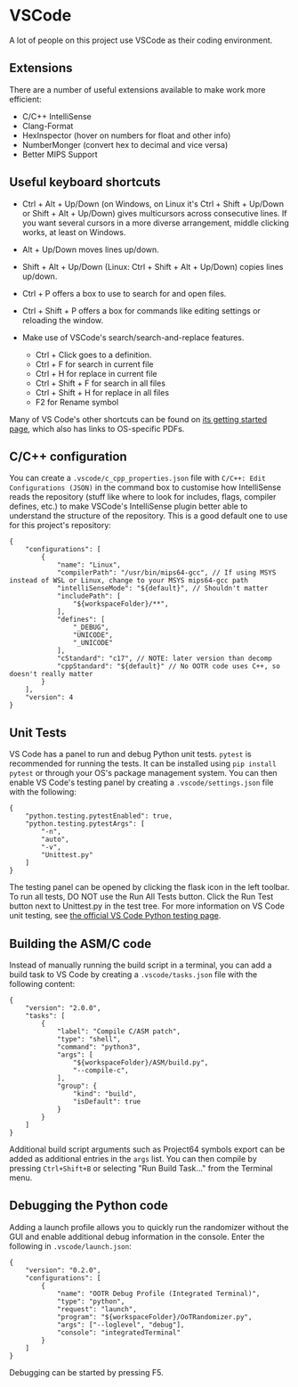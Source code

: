 # VSCode

A lot of people on this project use VSCode as their coding environment.

## Extensions

There are a number of useful extensions available to make work more efficient:

- C/C++ IntelliSense
- Clang-Format
- HexInspector (hover on numbers for float and other info)
- NumberMonger (convert hex to decimal and vice versa)
- Better MIPS Support

## Useful keyboard shortcuts

- Ctrl + Alt + Up/Down (on Windows, on Linux it's Ctrl + Shift + Up/Down or Shift + Alt + Up/Down) gives multicursors across consecutive lines. If you want several cursors in a more diverse arrangement, middle clicking works, at least on Windows.
- Alt + Up/Down moves lines up/down.
- Shift + Alt + Up/Down (Linux: Ctrl + Shift + Alt + Up/Down) copies lines up/down.
- Ctrl + P offers a box to use to search for and open files.
- Ctrl + Shift + P offers a box for commands like editing settings or reloading the window.

- Make use of VSCode's search/search-and-replace features.
    - Ctrl + Click goes to a definition.
    - Ctrl + F for search in current file
    - Ctrl + H for replace in current file
    - Ctrl + Shift + F for search in all files
    - Ctrl + Shift + H for replace in all files
    - F2 for Rename symbol

Many of VS Code's other shortcuts can be found on [its getting started page](https://code.visualstudio.com/docs/getstarted/keybindings), which also has links to OS-specific PDFs.

## C/C++ configuration

You can create a `.vscode/c_cpp_properties.json` file with `C/C++: Edit Configurations (JSON)` in the command box to customise how IntelliSense reads the repository (stuff like where to look for includes, flags, compiler defines, etc.) to make VSCode's IntelliSense plugin better able to understand the structure of the repository. This is a good default one to use for this project's repository:

```jsonc
{
    "configurations": [
        {
            "name": "Linux",
            "compilerPath": "/usr/bin/mips64-gcc", // If using MSYS instead of WSL or Linux, change to your MSYS mips64-gcc path
            "intelliSenseMode": "${default}", // Shouldn't matter
            "includePath": [
                "${workspaceFolder}/**",
            ],
            "defines": [
                "_DEBUG",
                "UNICODE",
                "_UNICODE"
            ],
            "cStandard": "c17", // NOTE: later version than decomp
            "cppStandard": "${default}" // No OOTR code uses C++, so doesn't really matter
        }
    ],
    "version": 4
}
```

## Unit Tests

VS Code has a panel to run and debug Python unit tests. `pytest` is recommended for running the tests. It can be installed using `pip install pytest` or through your OS's package management system. You can then enable VS Code's testing panel by creating a `.vscode/settings.json` file with the following:

```jsonc
{
    "python.testing.pytestEnabled": true,
    "python.testing.pytestArgs": [
        "-n",
        "auto",
        "-v",
        "Unittest.py"
    ]
}
```

The testing panel can be opened by clicking the flask icon in the left toolbar. To run all tests, DO NOT use the Run All Tests button. Click the Run Test button next to Unittest.py in the test tree. For more information on VS Code unit testing, see [the official VS Code Python testing page](https://code.visualstudio.com/docs/python/testing#_run-tests).

## Building the ASM/C code

Instead of manually running the build script in a terminal, you can add a build task to VS Code by creating a `.vscode/tasks.json` file with the following content:

```jsonc
{
    "version": "2.0.0",
    "tasks": [
        {
            "label": "Compile C/ASM patch",
            "type": "shell",
            "command": "python3",
            "args": [
                "${workspaceFolder}/ASM/build.py",
                "--compile-c",
            ],
            "group": {
                "kind": "build",
                "isDefault": true
            }
        }
    ]
}
```

Additional build script arguments such as Project64 symbols export can be added as additional entries in the `args` list. You can then compile by pressing `Ctrl+Shift+B` or selecting "Run Build Task..." from the Terminal menu.

## Debugging the Python code

Adding a launch profile allows you to quickly run the randomizer without the GUI and enable additional debug information in the console. Enter the following in `.vscode/launch.json`:

```jsonc
{
    "version": "0.2.0",
    "configurations": [
        {
            "name": "OOTR Debug Profile (Integrated Terminal)",
            "type": "python",
            "request": "launch",
            "program": "${workspaceFolder}/OoTRandomizer.py",
            "args": ["--loglevel", "debug"],
            "console": "integratedTerminal"
        }
    ]
}
```

Debugging can be started by pressing F5.
